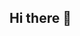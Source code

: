 ## Hi there 👋

<!--
**tasmitatazin/tasmitatazin** is a ✨ _special_ ✨ repository because its `README.md` (this file) appears on your GitHub profile.

Here are some ideas to get you started:

:computer: I love computer architecture, everything related to the cpu and low level development ! 
:school: I'm a computer engineering student at the Unviersity of Toronto 
😄 Pronouns: she/her

**🔭 I’m currently working on ...
**🌱 I’m currently learning ...

-->
